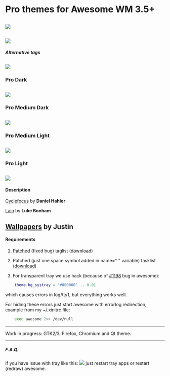 # Pro themes for Awesome WM 3.5+

![](https://raw.githubusercontent.com/gyrfalco/pro/master/screenshots/pro.png)
---

![](https://raw.githubusercontent.com/gyrfalco/pro/master/screenshots/pro-preview.png)
---

##### Alternative tags
![](https://raw.githubusercontent.com/gyrfalco/pro/master/screenshots/alternative-tags.png)
---

### Pro Dark
![](https://raw.githubusercontent.com/gyrfalco/pro/master/screenshots/pro-dark.png)
---

### Pro Medium Dark
![](https://raw.githubusercontent.com/gyrfalco/pro/master/screenshots/pro-medium-dark.png)
---

### Pro Medium Light
![](https://raw.githubusercontent.com/gyrfalco/pro/master/screenshots/pro-medium-light.png)
---

### Pro Light
![](https://raw.githubusercontent.com/gyrfalco/pro/master/screenshots/pro-light.png)
---

#### Description

[Cyclefocus](https://github.com/blueyed/awesome-cyclefocus) by **Daniel Hahler**

[Lain](https://github.com/copycat-killer/lain) by **Luke Bonham**

[Wallpapers](https://dribbble.com/shots/1479745-50-Free-Tessellated-Designs) by Justin
---

#### Requirements

1. [Patched](https://github.com/awesomeWM/awesome/pull/39) (fixed bug) taglist ([download](https://github.com/gyrfalco/pro/blob/master/patched/taglist.lua))

2. Patched (just one space symbol added in name=" " variable) tasklist ([download](https://github.com/gyrfalco/pro/blob/master/patched/tasklist.lua))

3. For transparent tray we use hack (because of [#1198](https://awesome.naquadah.org/bugs/index.php?do=details&task_id=1198) bug in awesome):
```lua
    theme.bg_systray = "#000000" .. 0.01
```
which causes errors in log/tty1, but everything works well.

For hiding these errors just start awesome with errorlog redirection, example from my ~/.xinitrc file:
```sh
    exec awesome 2>> /dev/null
```
---

Work in progress: GTK2/3, Firefox, Chromium and Qt theme.

---

##### F.A.Q.

If you have issue with tray like this:
![](https://raw.githubusercontent.com/gyrfalco/pro/master/screenshots/tray-issue.png)
just restart tray apps or restart (redraw) awesome.

